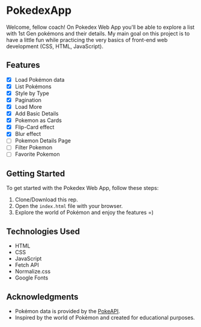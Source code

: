 # PokedexApp
Welcome, fellow coach! On Pokedex Web App you'll be able to explore a list with 1st Gen pokémons and their details. My main goal on this project is to have a little fun while practicing the very basics of front-end web development (CSS, HTML, JavaScript).

## Features

- [x] Load Pokémon data
- [x] List Pokémons
- [x] Style by Type
- [x] Pagination
- [x] Load More
- [x] Add Basic Details
- [x] Pokemon as Cards
- [x] Flip-Card effect
- [x] Blur effect
- [ ] Pokemon Details Page
- [ ] Filter Pokemon
- [ ] Favorite Pokemon

## Getting Started

To get started with the Pokedex Web App, follow these steps:

1. Clone/Download this rep.
2. Open the `index.html` file with your browser.
3. Explore the world of Pokémon and enjoy the features =)

## Technologies Used

- HTML
- CSS
- JavaScript
- Fetch API
- Normalize.css
- Google Fonts

## Acknowledgments

- Pokémon data is provided by the [PokeAPI](https://pokeapi.co/).
- Inspired by the world of Pokémon and created for educational purposes.
